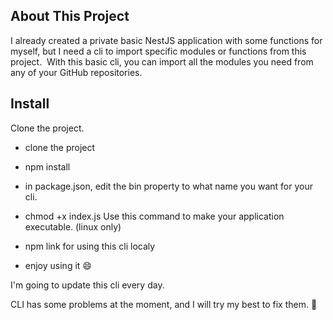 ## About This Project
I already created a private basic NestJS application with some functions for myself, but I need a cli to import specific modules or functions from this project. 
With this basic cli, you can import all the modules you need from any of your GitHub repositories. 

## Install
Clone the project. 

- clone the project

- npm install

- in package.json, edit the bin property to what name you want for your cli. 

- chmod +x index.js Use this command to make your application executable. (linux only)

- npm link for using this cli localy

- enjoy using it 😄

I'm going to update this cli every day.  

CLI has some problems at the moment, and I will try my best to fix them. 👋

